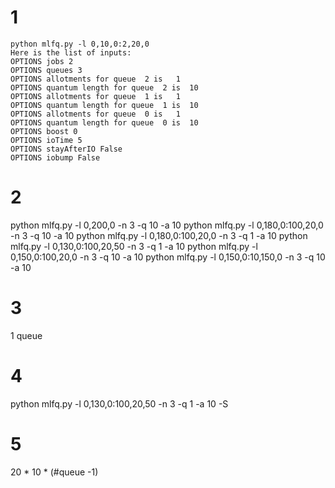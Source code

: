 # 1
```
python mlfq.py -l 0,10,0:2,20,0
Here is the list of inputs:
OPTIONS jobs 2
OPTIONS queues 3
OPTIONS allotments for queue  2 is   1
OPTIONS quantum length for queue  2 is  10
OPTIONS allotments for queue  1 is   1
OPTIONS quantum length for queue  1 is  10
OPTIONS allotments for queue  0 is   1
OPTIONS quantum length for queue  0 is  10
OPTIONS boost 0
OPTIONS ioTime 5
OPTIONS stayAfterIO False
OPTIONS iobump False
```

# 2
python mlfq.py -l 0,200,0 -n 3 -q 10 -a 10
python mlfq.py -l 0,180,0:100,20,0 -n 3 -q 10 -a 10
python mlfq.py -l 0,180,0:100,20,0 -n 3 -q 1 -a 10
python mlfq.py -l 0,130,0:100,20,50 -n 3 -q 1 -a 10
python mlfq.py -l 0,150,0:100,20,0 -n 3 -q 10 -a 10
python mlfq.py -l 0,150,0:10,150,0 -n 3 -q 10 -a 10

# 3
1 queue

# 4
python mlfq.py -l 0,130,0:100,20,50 -n 3 -q 1 -a 10 -S

# 5
20 * 10 * (#queue -1)


